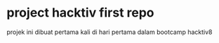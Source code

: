 # project hacktiv first repo

projek ini dibuat pertama kali di hari pertama dalam bootcamp hacktiv8
